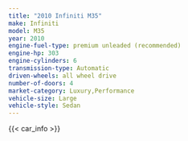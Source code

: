 ```yaml
---
title: "2010 Infiniti M35"
make: Infiniti
model: M35
year: 2010
engine-fuel-type: premium unleaded (recommended)
engine-hp: 303
engine-cylinders: 6
transmission-type: Automatic
driven-wheels: all wheel drive
number-of-doors: 4
market-category: Luxury,Performance
vehicle-size: Large
vehicle-style: Sedan
---
```


{{< car_info >}}
